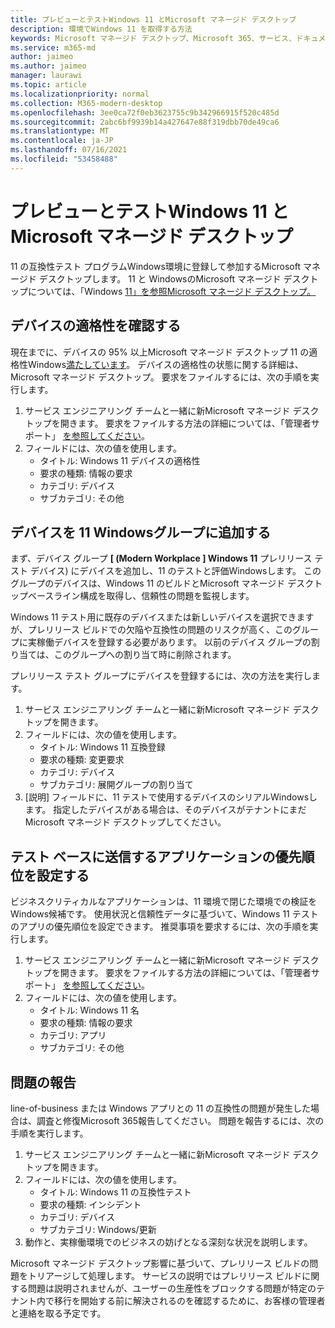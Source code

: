 ```yaml
---
title: プレビューとテストWindows 11 とMicrosoft マネージド デスクトップ
description: 環境でWindows 11 を取得する方法
keywords: Microsoft マネージド デスクトップ、Microsoft 365、サービス、ドキュメント
ms.service: m365-md
author: jaimeo
ms.author: jaimeo
manager: laurawi
ms.topic: article
ms.localizationpriority: normal
ms.collection: M365-modern-desktop
ms.openlocfilehash: 3ee0ca72f0eb3623755c9b342966915f520c485d
ms.sourcegitcommit: 2abc6bf9939b14a427647e88f319dbb70de49ca6
ms.translationtype: MT
ms.contentlocale: ja-JP
ms.lasthandoff: 07/16/2021
ms.locfileid: "53458488"
---
```

# <a name="preview-and-test-windows-11-with-microsoft-managed-desktop"></a>プレビューとテストWindows 11 とMicrosoft マネージド デスクトップ

 11 の互換性テスト プログラムWindows環境に登録して参加するMicrosoft マネージド デスクトップします。 11 と WindowsのMicrosoft マネージド デスクトップについては、「Windows [11」を参照Microsoft マネージド デスクトップ。](../intro/win11-overview.md) 

## <a name="check-device-eligibility"></a>デバイスの適格性を確認する

現在までに、デバイスの 95% 以上Microsoft マネージド デスクトップ 11 の適格性Windows[満たしています](/windows/whats-new/windows-11-requirements)。 デバイスの適格性の状態に関する詳細は、Microsoft マネージド デスクトップ。 要求をファイルするには、次の手順を実行します。

1. サービス エンジニアリング チームと一緒に新Microsoft マネージド デスクトップを開きます。 要求をファイルする方法の詳細については、「管理者サポート」 [を参照してください](admin-support.md)。
2. フィールドには、次の値を使用します。
    - タイトル: Windows 11 デバイスの適格性
    - 要求の種類: 情報の要求
    - カテゴリ: デバイス
    - サブカテゴリ: その他


## <a name="add-devices-to-the-windows-11-test-group"></a>デバイスを 11 Windowsグループに追加する

まず、デバイス グループ **\[ (Modern Workplace \] Windows 11** プレリリース テスト デバイス) にデバイスを追加し、11 のテストと評価Windowsします。 このグループのデバイスは、Windows 11 のビルドとMicrosoft マネージド デスクトップベースライン構成を取得し、信頼性の問題を監視します。

Windows 11 テスト用に既存のデバイスまたは新しいデバイスを選択できますが、プレリリース ビルドでの欠陥や互換性の問題のリスクが高く、このグループに実稼働デバイスを登録する必要があります。 以前のデバイス グループの割り当ては、このグループへの割り当て時に削除されます。

プレリリース テスト グループにデバイスを登録するには、次の方法を実行します。

1. サービス エンジニアリング チームと一緒に新Microsoft マネージド デスクトップを開きます。
2. フィールドには、次の値を使用します。
    - タイトル: Windows 11 互換登録
    - 要求の種類: 変更要求
    - カテゴリ: デバイス
    - サブカテゴリ: 展開グループの割り当て
3. [説明] フィールドに、11 テストで使用するデバイスのシリアルWindowsします。 指定したデバイスがある場合は、そのデバイスがテナントにまだMicrosoft マネージド デスクトップしてください。

## <a name="prioritize-applications-to-submit-to-test-base"></a>テスト ベースに送信するアプリケーションの優先順位を設定する

ビジネスクリティカルなアプリケーションは、11 環境で閉じた環境での検証をWindows候補です。 使用状況と信頼性データに基づいて、Windows 11 テストのアプリの優先順位を設定できます。 推奨事項を要求するには、次の手順を実行します。

1. サービス エンジニアリング チームと一緒に新Microsoft マネージド デスクトップを開きます。 要求をファイルする方法の詳細については、「管理者サポート」 [を参照してください](admin-support.md)。
2. フィールドには、次の値を使用します。
    - タイトル: Windows 11 名
    - 要求の種類: 情報の要求
    - カテゴリ: アプリ
    - サブカテゴリ: その他

## <a name="report-issues"></a>問題の報告

line-of-business または Windows アプリとの 11 の互換性の問題が発生した場合は、調査と修復Microsoft 365報告してください。 問題を報告するには、次の手順を実行します。

1. サービス エンジニアリング チームと一緒に新Microsoft マネージド デスクトップを開きます。
2. フィールドには、次の値を使用します。
    - タイトル: Windows 11 の互換性テスト
    - 要求の種類: インシデント
    - カテゴリ: デバイス
    - サブカテゴリ: Windows/更新
3. 動作と、実稼働環境でのビジネスの妨げとなる深刻な状況を説明します。

Microsoft マネージド デスクトップ影響に基づいて、プレリリース ビルドの問題をトリアージして処理します。 サービスの説明ではプレリリース ビルドに関する問題は説明されませんが、ユーザーの生産性をブロックする問題が特定のテナント内で移行を開始する前に解決されるのを確認するために、お客様の管理者と連絡を取る予定です。